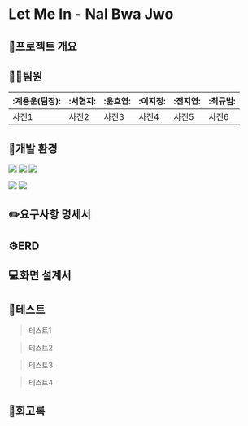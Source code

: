 # Let Me In - Nal Bwa Jwo





## 📜프로젝트 개요

## 👨‍💻팀원
|:계용운(팀장):|  :서현지: |  :윤호연:  |  :이지정:  |  :전지연:  |  :최규범:  |
|---|---|---|---|---|---|
|사진1|사진2|사진3|사진4|사진5|사진6|


## 🔧개발 환경
<img src="https://img.shields.io/badge/html5-E34F26?style=for-the-badge&logo=html5&logoColor=white"> <img src="https://img.shields.io/badge/css-1572B6?style=for-the-badge&logo=css3&logoColor=white"> <img src="https://img.shields.io/badge/javascript-F7DF1E?style=for-the-badge&logo=javascript&logoColor=black"> 

<img src="https://img.shields.io/badge/vue.js-4FC08D?style=for-the-badge&logo=vue.js&logoColor=white"> <img src="https://img.shields.io/badge/bootstrap-7952B3?style=for-the-badge&logo=bootstrap&logoColor=white">

## ✏️요구사항 명세서 

## ⚙️ERD

## 💻화면 설계서 



## 📌테스트 
> 테스트1

> 테스트2

> 테스트3

> 테스트4




## 💬회고록
